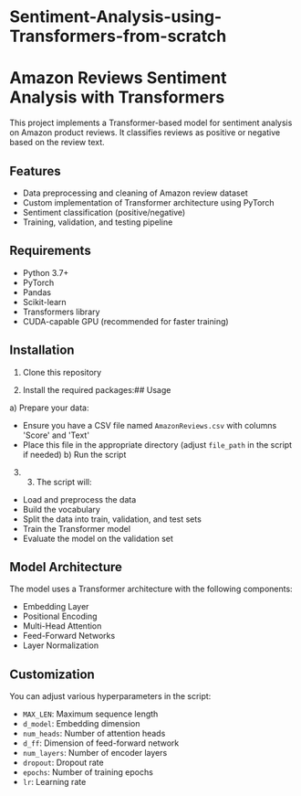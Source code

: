 # Sentiment-Analysis-using-Transformers-from-scratch

# Amazon Reviews Sentiment Analysis with Transformers

This project implements a Transformer-based model for sentiment analysis on Amazon product reviews. It classifies reviews as positive or negative based on the review text.

## Features

- Data preprocessing and cleaning of Amazon review dataset
- Custom implementation of Transformer architecture using PyTorch
- Sentiment classification (positive/negative)
- Training, validation, and testing pipeline

## Requirements

- Python 3.7+
- PyTorch
- Pandas
- Scikit-learn
- Transformers library
- CUDA-capable GPU (recommended for faster training)

## Installation

1. Clone this repository
  
2. Install the required packages:## Usage

 a) Prepare your data:
- Ensure you have a CSV file named `AmazonReviews.csv` with columns 'Score' and 'Text'
- Place this file in the appropriate directory (adjust `file_path` in the script if needed)
 b) Run the script

3. 3. The script will:
- Load and preprocess the data
- Build the vocabulary
- Split the data into train, validation, and test sets
- Train the Transformer model
- Evaluate the model on the validation set

## Model Architecture

The model uses a Transformer architecture with the following components:

- Embedding Layer
- Positional Encoding
- Multi-Head Attention
- Feed-Forward Networks
- Layer Normalization

## Customization

You can adjust various hyperparameters in the script:

- `MAX_LEN`: Maximum sequence length
- `d_model`: Embedding dimension
- `num_heads`: Number of attention heads
- `d_ff`: Dimension of feed-forward network
- `num_layers`: Number of encoder layers
- `dropout`: Dropout rate
- `epochs`: Number of training epochs
- `lr`: Learning rate

